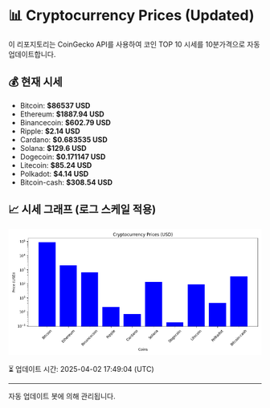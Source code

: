 
# 📊 Cryptocurrency Prices (Updated)

이 리포지토리는 CoinGecko API를 사용하여 코인 TOP 10 시세를 10분가격으로 자동 업데이트합니다.

## 💰 현재 시세
- Bitcoin: **$86537 USD**
- Ethereum: **$1887.94 USD**
- Binancecoin: **$602.79 USD**
- Ripple: **$2.14 USD**
- Cardano: **$0.683535 USD**
- Solana: **$129.6 USD**
- Dogecoin: **$0.171147 USD**
- Litecoin: **$85.24 USD**
- Polkadot: **$4.14 USD**
- Bitcoin-cash: **$308.54 USD**

## 📈 시세 그래프 (로그 스케일 적용)
![Crypto Prices](crypto_prices.png)

⏳ 업데이트 시간: 2025-04-02 17:49:04 (UTC)

---
자동 업데이트 봇에 의해 관리됩니다.
